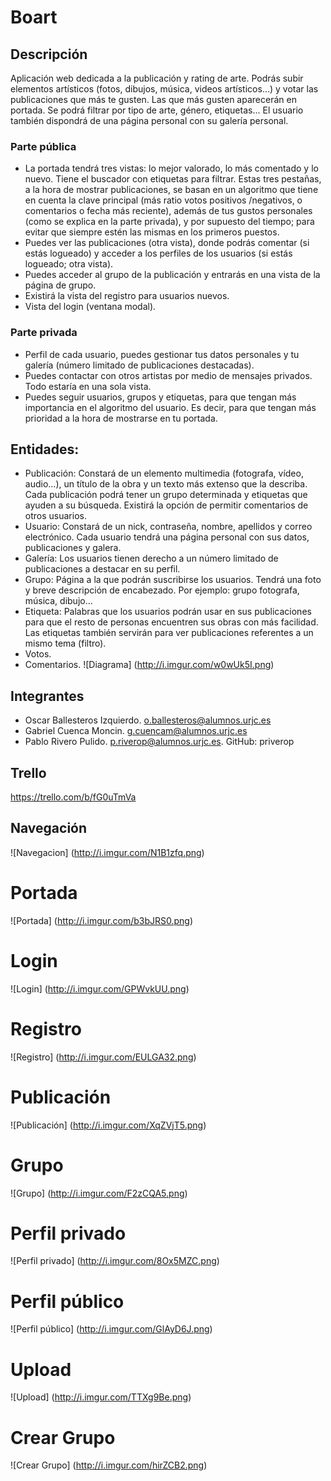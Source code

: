 # Boart

## Descripción
Aplicación web dedicada a la publicación y rating de arte. Podrás subir elementos artísticos (fotos, dibujos, música, videos artísticos...) y votar las publicaciones que más te gusten. Las que más gusten aparecerán en portada. Se podrá filtrar por tipo de arte, género, etiquetas... El usuario también dispondrá de una página personal con su galería personal. 

### Parte pública
- La portada tendrá tres vistas: lo mejor valorado, lo más comentado y lo nuevo. Tiene el buscador con etiquetas para filtrar. Estas tres pestañas, a la hora de mostrar publicaciones, se basan en un algoritmo que tiene en cuenta la clave principal (más ratio votos positivos /negativos, o comentarios o fecha más reciente), además de tus gustos personales (como se explica en la parte privada), y por supuesto del tiempo; para evitar que siempre estén las mismas en los primeros puestos.
- Puedes ver las publicaciones (otra vista), donde podrás comentar (si estás logueado) y acceder a los perfiles de los usuarios (si estás logueado; otra vista). 
- Puedes acceder al grupo de la publicación y entrarás en una vista de la página de grupo.
- Existirá la vista del registro para usuarios nuevos.
- Vista del login (ventana modal).

### Parte privada
- Perfil de cada usuario, puedes gestionar tus datos personales y tu galería (número limitado de publicaciones destacadas).
- Puedes contactar con otros artistas por medio de mensajes privados. Todo estaría en una sola vista.
- Puedes seguir usuarios, grupos y etiquetas, para que tengan más importancia en el algoritmo del usuario. Es decir, para que tengan más prioridad a la hora de mostrarse en tu portada.

## Entidades:

* Publicación: Constará de un elemento multimedia (fotografa, vídeo, audio...), un título de la obra y un texto más extenso que la describa. Cada publicación podrá tener un grupo determinada y etiquetas que ayuden a su búsqueda. Existirá la opción de permitir comentarios de otros usuarios.
* Usuario: Constará de un nick, contraseña, nombre, apellidos y correo electrónico. Cada usuario tendrá una página personal con sus datos, publicaciones y galera.
* Galería: Los usuarios tienen derecho a un número limitado de publicaciones a destacar en su perfil.
* Grupo: Página a la que podrán suscribirse los usuarios. Tendrá una foto y breve descripción de encabezado. Por ejemplo: grupo fotografa, música, dibujo...
* Etiqueta: Palabras que los usuarios podrán usar en sus publicaciones para que el resto de personas encuentren sus obras con más facilidad. Las etiquetas también servirán para ver publicaciones referentes a un mismo tema (filtro).
* Votos.
* Comentarios.
![Diagrama]
(http://i.imgur.com/w0wUk5I.png)

## Integrantes 
* Oscar Ballesteros Izquierdo. o.ballesteros@alumnos.urjc.es
* Gabriel Cuenca Moncin. g.cuencam@alumnos.urjc.es
* Pablo Rivero Pulido. p.riverop@alumnos.urjc.es. GitHub: priverop

## Trello
https://trello.com/b/fG0uTmVa

## Navegación
![Navegacion]
(http://i.imgur.com/N1B1zfq.png)

# Portada
![Portada]
(http://i.imgur.com/b3bJRS0.png)

# Login
![Login]
(http://i.imgur.com/GPWvkUU.png)

# Registro
![Registro]
(http://i.imgur.com/EULGA32.png)

# Publicación
![Publicación]
(http://i.imgur.com/XqZVjT5.png)

# Grupo
![Grupo]
(http://i.imgur.com/F2zCQA5.png)

# Perfil privado
![Perfil privado]
(http://i.imgur.com/8Ox5MZC.png)

# Perfil público
![Perfil público]
(http://i.imgur.com/GlAyD6J.png)

# Upload
![Upload]
(http://i.imgur.com/TTXg9Be.png)

# Crear Grupo
![Crear Grupo]
(http://i.imgur.com/hirZCB2.png)
